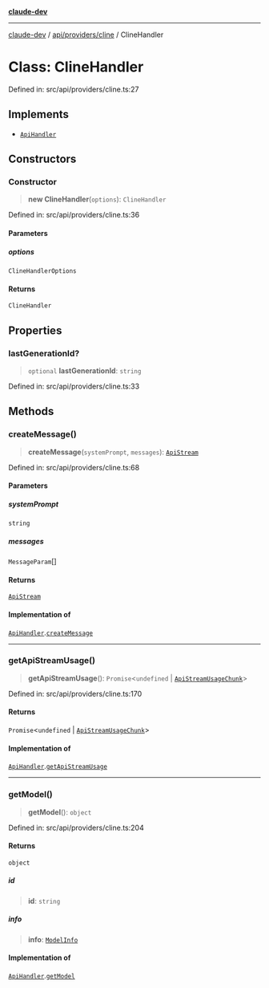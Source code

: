 [**claude-dev**](../../../../README.md)

***

[claude-dev](../../../../README.md) / [api/providers/cline](../README.md) / ClineHandler

# Class: ClineHandler

Defined in: src/api/providers/cline.ts:27

## Implements

- [`ApiHandler`](../../../interfaces/ApiHandler.md)

## Constructors

### Constructor

> **new ClineHandler**(`options`): `ClineHandler`

Defined in: src/api/providers/cline.ts:36

#### Parameters

##### options

`ClineHandlerOptions`

#### Returns

`ClineHandler`

## Properties

### lastGenerationId?

> `optional` **lastGenerationId**: `string`

Defined in: src/api/providers/cline.ts:33

## Methods

### createMessage()

> **createMessage**(`systemPrompt`, `messages`): [`ApiStream`](../../../transform/stream/type-aliases/ApiStream.md)

Defined in: src/api/providers/cline.ts:68

#### Parameters

##### systemPrompt

`string`

##### messages

`MessageParam`[]

#### Returns

[`ApiStream`](../../../transform/stream/type-aliases/ApiStream.md)

#### Implementation of

[`ApiHandler`](../../../interfaces/ApiHandler.md).[`createMessage`](../../../interfaces/ApiHandler.md#createmessage)

***

### getApiStreamUsage()

> **getApiStreamUsage**(): `Promise`\<`undefined` \| [`ApiStreamUsageChunk`](../../../transform/stream/interfaces/ApiStreamUsageChunk.md)\>

Defined in: src/api/providers/cline.ts:170

#### Returns

`Promise`\<`undefined` \| [`ApiStreamUsageChunk`](../../../transform/stream/interfaces/ApiStreamUsageChunk.md)\>

#### Implementation of

[`ApiHandler`](../../../interfaces/ApiHandler.md).[`getApiStreamUsage`](../../../interfaces/ApiHandler.md#getapistreamusage)

***

### getModel()

> **getModel**(): `object`

Defined in: src/api/providers/cline.ts:204

#### Returns

`object`

##### id

> **id**: `string`

##### info

> **info**: [`ModelInfo`](../../../../shared/api/interfaces/ModelInfo.md)

#### Implementation of

[`ApiHandler`](../../../interfaces/ApiHandler.md).[`getModel`](../../../interfaces/ApiHandler.md#getmodel)
